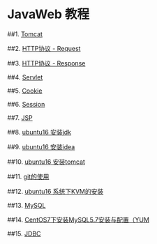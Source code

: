 # JavaWeb 教程

##1. [Tomcat](https://github.com/YuxinLee/java/tree/master/JavaWeb学习/Tomcat#第一章-tomcat)

##2. [HTTP协议 - Request](https://github.com/YuxinLee/java/tree/master/JavaWeb学习/Tomcat#第二章-http协议--request)

##3. [HTTP协议 - Response](https://github.com/YuxinLee/java/tree/master/JavaWeb学习/Tomcat)

##4.  [Servlet](https://github.com/YuxinLee/java/tree/master/JavaWeb学习/Tomcat)

##5.  [Cookie](https://github.com/YuxinLee/java/tree/master/JavaWeb学习/Tomcat)

##6.  [Session](https://github.com/YuxinLee/java/tree/master/JavaWeb学习/Tomcat)

##7.  [JSP](https://github.com/YuxinLee/java/tree/master/JavaWeb学习/Tomcat)

##8.  [ubuntu16 安装jdk](https://github.com/YuxinLee/java/tree/master/JavaWeb学习/Tomcat)

##9.  [ubuntu16 安装idea](https://github.com/YuxinLee/java/tree/master/JavaWeb学习/Tomcat)

##10.  [ubuntu16 安装tomcat](https://github.com/YuxinLee/java/tree/master/JavaWeb学习/Tomcat)

##11. [git的使用](https://github.com/YuxinLee/java/tree/master/JavaWeb学习/Tomcat)

##12.  [ubuntu16 系统下KVM的安装](https://github.com/YuxinLee/java/tree/master/JavaWeb学习/JDBC)

##13.  [MySQL](https://github.com/YuxinLee/java/tree/master/JavaWeb学习/JDBC)

##14.  [CentOS7下安装MySQL5.7安装与配置（YUM](https://github.com/YuxinLee/java/tree/master/JavaWeb学习/JDBC)

##15.  [JDBC](https://github.com/YuxinLee/java/tree/master/JavaWeb学习/JDBC)




